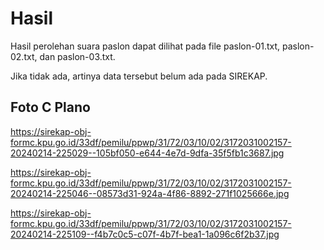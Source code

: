 # Hasil

Hasil perolehan suara paslon dapat dilihat pada file paslon-01.txt, paslon-02.txt, dan paslon-03.txt.

Jika tidak ada, artinya data tersebut belum ada pada SIREKAP.

## Foto C Plano

https://sirekap-obj-formc.kpu.go.id/33df/pemilu/ppwp/31/72/03/10/02/3172031002157-20240214-225029--105bf050-e644-4e7d-9dfa-35f5fb1c3687.jpg

https://sirekap-obj-formc.kpu.go.id/33df/pemilu/ppwp/31/72/03/10/02/3172031002157-20240214-225046--08573d31-924a-4f86-8892-271f1025666e.jpg

https://sirekap-obj-formc.kpu.go.id/33df/pemilu/ppwp/31/72/03/10/02/3172031002157-20240214-225109--f4b7c0c5-c07f-4b7f-bea1-1a096c6f2b37.jpg
